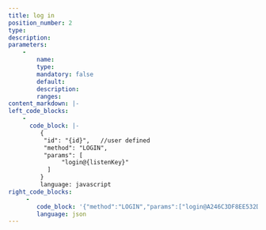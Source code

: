 ```yaml
---
title: log in
position_number: 2
type:
description:
parameters:
    -
        name:
        type:
        mandatory: false
        default:
        description:
        ranges:
content_markdown: |-
left_code_blocks:
    -
      code_block: |-
         {
          "id": "{id}",   //user defined
          "method": "LOGIN",
          "params": [
               "login@{listenKey}"
           ]
         }
         language: javascript
right_code_blocks:
     -
        code_block: '{"method":"LOGIN","params":["login@A246C3DF8EE532DC75007BC5D86698541678596355681"],"id":"test1"}'
        language: json
---
```

